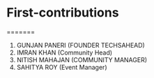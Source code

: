 # First-contributions
  
=======
  1. GUNJAN PANERI (FOUNDER TECHSAHEAD)
  2. IMRAN KHAN (Community Head)
  3. NITISH MAHAJAN (COMMUNITY MANAGER)
  4. SAHITYA ROY (Event Manager)
